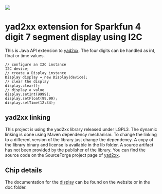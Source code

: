<a href="https://opensource.org/licenses/Apache-2.0"><img src="https://img.shields.io/badge/license-apache2-blue.svg"></a>

# yad2xx extension for Sparkfun 4 digit 7 segment [display] using I2C

This is Java API extension to [yad2xx]. The four digits can be handled as int, float or time values. 

```
// configure an I2C instance
I2C device;
// create a Display instance
Display display = new Display(device);
// clear the display
display.clear();
// display a value
display.setInt(9999);
display.setFloat(99.99);
display.setTime(12:34);

```
## yad2xx linking

This project is using the yad2xx library released under LGPL3. The dynamic linking is done using Maven dependency mechanism. To change the linking to
a different version of the library just change the dependency. A copy of the library binary and license is available in the lib folder. A source artifact
has not been provided by the publisher of the library. You can find the source code on the SourceForge project page of [yad2xx].


## Chip details

The documentation for the [display] can be found on the website or in the doc folder.

[display]: https://www.sparkfun.com/products/11441
[yad2xx]: https://sourceforge.net/projects/yad2xx
